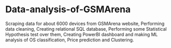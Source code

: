 # Data-analysis-of-GSMArena
Scraping data for about 6000 devices from GSMArena website, Performing data cleaning, Creating relational SQL database, Performing some Statistical Hypothesis test over them, Creating PowerBI dashboard and making ML analysis of OS classification, Price prediction and Clustering.
